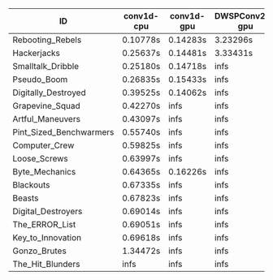|ID|conv1d-cpu|conv1d-gpu|DWSPConv2D-gpu|gemm-gpu|avg|
|-|-|-|-|-|-|
|Rebooting_Rebels|0.10778s|0.14283s|3.23296s|1.88292s|1.34162s|
|Hackerjacks|0.25637s|0.14481s|3.33431s|1.99531s|1.43270s|
|Smalltalk_Dribble|0.25180s|0.14718s|infs|2.09754s|infs|
|Pseudo_Boom|0.26835s|0.15433s|infs|4.79538s|infs|
|Digitally_Destroyed|0.39525s|0.14062s|infs|2.73622s|infs|
|Grapevine_Squad|0.42270s|infs|infs|4.76067s|infs|
|Artful_Maneuvers|0.43097s|infs|infs|4.76910s|infs|
|Pint_Sized_Benchwarmers|0.55740s|infs|infs|4.75717s|infs|
|Computer_Crew|0.59825s|infs|infs|4.77849s|infs|
|Loose_Screws|0.63997s|infs|infs|4.76506s|infs|
|Byte_Mechanics|0.64365s|0.16226s|infs|4.72965s|infs|
|Blackouts|0.67335s|infs|infs|4.76790s|infs|
|Beasts|0.67823s|infs|infs|4.76378s|infs|
|Digital_Destroyers|0.69014s|infs|infs|4.72289s|infs|
|The_ERROR_List|0.69051s|infs|infs|4.71841s|infs|
|Key_to_Innovation|0.69618s|infs|infs|4.75435s|infs|
|Gonzo_Brutes|1.34472s|infs|infs|4.77233s|infs|
|The_Hit_Blunders|infs|infs|infs|4.78550s|infs|
